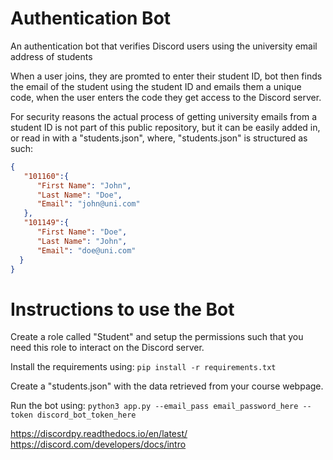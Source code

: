 # Authentication Bot

An authentication bot that verifies Discord users using the university email address of students

When a user joins, they are promted to enter their student ID, bot then finds the email of the student using the student ID and emails them a unique code, when the user enters the code they get access to the Discord server.

For security reasons the actual process of getting university emails from a student ID is not part of this public repository, but it can be easily added in, or read in with a "students.json", where, "students.json" is structured as such:   

```json
{
   "101160":{
      "First Name": "John",
      "Last Name": "Doe",
      "Email": "john@uni.com"
   },
   "101149":{
      "First Name": "Doe",
      "Last Name": "John",
      "Email": "doe@uni.com"
  }
}
```

# Instructions to use the Bot

Create a role called "Student" and setup the permissions such that you need this role to interact on the Discord server.

Install the requirements using: ```pip install -r requirements.txt```

Create a "students.json" with the data retrieved from your course webpage.

Run the bot using: ```python3 app.py --email_pass email_password_here --token discord_bot_token_here```

https://discordpy.readthedocs.io/en/latest/
https://discord.com/developers/docs/intro





